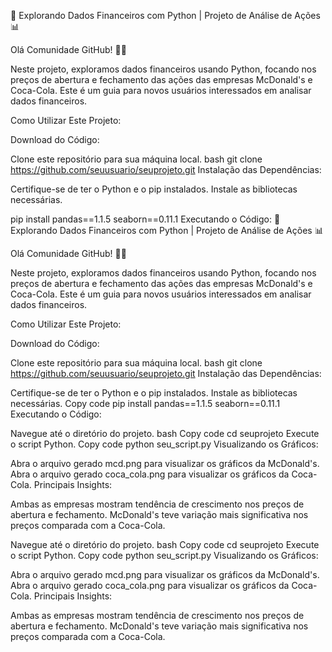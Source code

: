 🚀 Explorando Dados Financeiros com Python | Projeto de Análise de Ações 📊

Olá Comunidade GitHub! 👋🌐

Neste projeto, exploramos dados financeiros usando Python, focando nos preços de abertura e fechamento das ações das empresas McDonald's e Coca-Cola. Este é um guia para novos usuários interessados em analisar dados financeiros.

Como Utilizar Este Projeto:

Download do Código:

Clone este repositório para sua máquina local.
bash
git clone https://github.com/seuusuario/seuprojeto.git
Instalação das Dependências:

Certifique-se de ter o Python e o pip instalados.
Instale as bibliotecas necessárias.

pip install pandas==1.1.5 seaborn==0.11.1
Executando o Código:
🚀 Explorando Dados Financeiros com Python | Projeto de Análise de Ações 📊

Olá Comunidade GitHub! 👋🌐

Neste projeto, exploramos dados financeiros usando Python, focando nos preços de abertura e fechamento das ações das empresas McDonald's e Coca-Cola. Este é um guia para novos usuários interessados em analisar dados financeiros.

Como Utilizar Este Projeto:

Download do Código:

Clone este repositório para sua máquina local.
bash
git clone https://github.com/seuusuario/seuprojeto.git
Instalação das Dependências:

Certifique-se de ter o Python e o pip instalados.
Instale as bibliotecas necessárias.
Copy code
pip install pandas==1.1.5 seaborn==0.11.1
Executando o Código:

Navegue até o diretório do projeto.
bash
Copy code
cd seuprojeto
Execute o script Python.
Copy code
python seu_script.py
Visualizando os Gráficos:

Abra o arquivo gerado mcd.png para visualizar os gráficos da McDonald's.
Abra o arquivo gerado coca_cola.png para visualizar os gráficos da Coca-Cola.
Principais Insights:

Ambas as empresas mostram tendência de crescimento nos preços de abertura e fechamento.
McDonald's teve variação mais significativa nos preços comparada com a Coca-Cola.

Navegue até o diretório do projeto.
bash
Copy code
cd seuprojeto
Execute o script Python.
Copy code
python seu_script.py
Visualizando os Gráficos:

Abra o arquivo gerado mcd.png para visualizar os gráficos da McDonald's.
Abra o arquivo gerado coca_cola.png para visualizar os gráficos da Coca-Cola.
Principais Insights:

Ambas as empresas mostram tendência de crescimento nos preços de abertura e fechamento.
McDonald's teve variação mais significativa nos preços comparada com a Coca-Cola.
